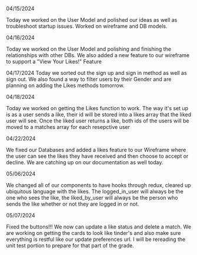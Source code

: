 04/15/2024

Today we worked on the User Model and polished our ideas as well as troubleshoot startup issues. Worked on wireframe and DB models.

04/16/2024

Today we worked on the User Model and polishing and finishing the relationships with other DBs.
We also added a new feature to our wireframe to support a "View Your Likes!" Feature


 04/17/2024
Today we sorted out the sign up and sign in method as well as sign out. We also found a way to filter users by their Gender and are planning on adding
the Likes methods tomorrow.

04/18/2024

Today we worked on getting the Likes function to work. The way it's set up is as a user sends a like, their id will be stored into a likes array
that the liked user will see. Once the liked user returns a like, both ids of the users will be moved to a matches array for each resepctive user


04/22/2024

We fixed our Databases and added a likes feature to our Wireframe where the user can see the likes they have received and then choose to accept or decline.
We are catching up on our documentation as well today.


05/06/2024

We changed all of our components to have hooks through redux, cleared up ubiquitous language with the likes. The logged_in_user will always be the one who sees the like, the liked_by_user will always be the person who sends the like whether or not they are logged in or not.

05/07/2024

Fixed the buttons!!! We now can update a like status and delete a match. We are working
on getting the cards to look like tinder's and also make sure everything is restful like our update preferences url.
I will be rereading the unit test portion to prepare for that part of the grade.
